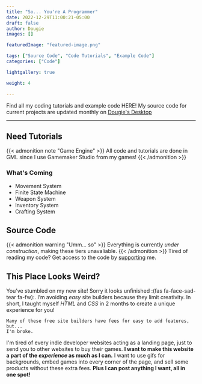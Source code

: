 ```yaml
---
title: "So... You're A Programmer"
date: 2022-12-29T11:00:21-05:00
draft: false
author: Dougie
images: []

featuredImage: "featured-image.png"

tags: ["Source Code", "Code Tutorials", "Example Code"]
categories: ["Code"]

lightgallery: true

weight: 4

---
```

Find all my coding tutorials and example code HERE! My source code for current projects are updated monthly on [Dougie's Desktop](https://dougiedev.gumroad.com/l/support)

<!--more-->
---

## Need Tutorials
{{< admonition note "Game Engine" >}}
All code and tutorials are done in GML since I use Gamemaker Studio from my games!
{{< /admonition >}}
### What's Coming
* Movement System
* Finite State Machine
* Weapon System
* Inventory System
* Crafting System

## Source Code
{{< admonition warning "Umm... so" >}}
Everything is currently *under construction*, making these tiers unavaliable.
{{< /admonition >}}
Tired of reading my code? Get access to the code by [supporting](https://dougiedev.gumroad.com/l/support) me.



## This Place Looks Weird?
You’ve stumbled on my new site! Sorry it looks unfinished :(fas fa-face-sad-tear fa-fw):. I’m avoiding *easy* site builders because they limit creativity. In short, I taught myself *HTML* and *CSS* in 2 months to create a unique experience for you! 

    Many of these free site builders have fees for easy to add features, but... 
    I'm broke. 

I'm tired of every indie developer websites acting as a landing page, just to send you to other websites to buy their games. **I want to make this website a part of the *experience* as much as I can.** I want to use gifs for backgrounds, embed games into every corner of the page, and sell some products without these extra fees. **Plus I can post anything I want, all in one spot!**